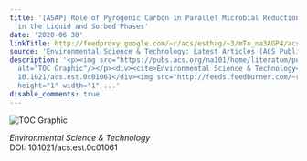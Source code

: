 ```yaml
---
title: '[ASAP] Role of Pyrogenic Carbon in Parallel Microbial Reduction of Nitrobenzene
  in the Liquid and Sorbed Phases'
date: '2020-06-30'
linkTitle: http://feedproxy.google.com/~r/acs/esthag/~3/mTo_na3AGP4/acs.est.0c01061
source: 'Environmental Science & Technology: Latest Articles (ACS Publications)'
description: '<p><img src="https://pubs.acs.org/na101/home/literatum/publisher/achs/journals/content/esthag/0/esthag.ahead-of-print/acs.est.0c01061/20200630/images/medium/es0c01061_0006.gif"
  alt="TOC Graphic"/></p><div><cite>Environmental Science & Technology</cite></div><div>DOI:
  10.1021/acs.est.0c01061</div><img src="http://feeds.feedburner.com/~r/acs/esthag/~4/mTo_na3AGP4"
  height="1" width="1" ...'
disable_comments: true
---
```

<p><img src="https://pubs.acs.org/na101/home/literatum/publisher/achs/journals/content/esthag/0/esthag.ahead-of-print/acs.est.0c01061/20200630/images/medium/es0c01061_0006.gif" alt="TOC Graphic"/></p><div><cite>Environmental Science & Technology</cite></div><div>DOI: 10.1021/acs.est.0c01061</div><img src="http://feeds.feedburner.com/~r/acs/esthag/~4/mTo_na3AGP4" height="1" width="1" ...